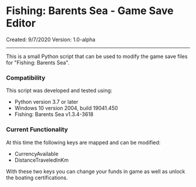 # Fishing: Barents Sea - Game Save Editor
Created: 9/7/2020
Version: 1.0-alpha

----------

This is a small Python script that can be used to modify the game save files for "Fishing: Barents Sea".

### Compatibility
This script was developed and tested using:
* Python version 3.7 or later  
* Windows 10 version 2004, build 19041.450
* Fishing: Barents Sea v1.3.4-3618

### Current Functionality 

At this time the following keys are mapped and can be modified:
* CurrencyAvailable
* DistanceTraveledInKm

With these two keys you can change your funds in game as well as unlock the boating certifications.